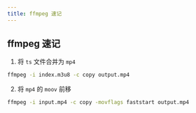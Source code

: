 ```yaml
---
title: ffmpeg 速记
---
```


## ffmpeg 速记

1. 将 `ts` 文件合并为 `mp4`

```bash
ffmpeg -i index.m3u8 -c copy output.mp4
```

2. 将 `mp4` 的 `moov` 前移

```bash
ffmpeg -i input.mp4 -c copy -movflags faststart output.mp4
```

